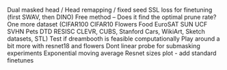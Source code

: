 Dual masked head / Head remapping / fixed seed
SSL loss for finetuning (first SWAV, then DINO)
Free method – Does it find the optimal prune rate?
One more dataset (CIFAR100 CIFAR10 Flowers Food EuroSAT SUN UCF SVHN Pets DTD RESISC CLEVR, CUBS, Stanford Cars, WikiArt, Sketch datasets, STL)
Test if dreambooth is feasible computationally
Play around a bit more with resnet18 and flowers
Dont linear probe for submasking experiments
Exponential moving average
Resnet sizes plot - add standard finetunes


